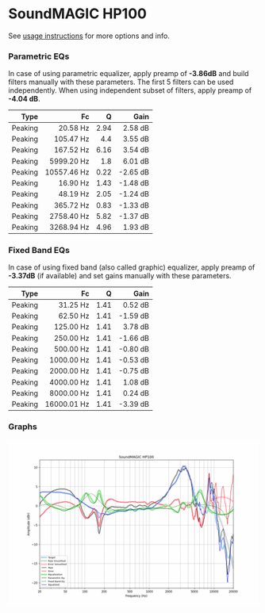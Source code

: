 # SoundMAGIC HP100
See [usage instructions](https://github.com/jaakkopasanen/AutoEq#usage) for more options and info.

### Parametric EQs
In case of using parametric equalizer, apply preamp of **-3.86dB** and build filters manually
with these parameters. The first 5 filters can be used independently.
When using independent subset of filters, apply preamp of **-4.04 dB**.

| Type    | Fc          |    Q | Gain     |
|--------:|------------:|-----:|---------:|
| Peaking | 20.58 Hz    | 2.94 | 2.58 dB  |
| Peaking | 105.47 Hz   | 4.4  | 3.55 dB  |
| Peaking | 167.52 Hz   | 6.16 | 3.54 dB  |
| Peaking | 5999.20 Hz  | 1.8  | 6.01 dB  |
| Peaking | 10557.46 Hz | 0.22 | -2.65 dB |
| Peaking | 16.90 Hz    | 1.43 | -1.48 dB |
| Peaking | 48.19 Hz    | 2.05 | -1.24 dB |
| Peaking | 365.72 Hz   | 0.83 | -1.33 dB |
| Peaking | 2758.40 Hz  | 5.82 | -1.37 dB |
| Peaking | 3268.94 Hz  | 4.96 | 1.93 dB  |

### Fixed Band EQs
In case of using fixed band (also called graphic) equalizer, apply preamp of **-3.37dB**
(if available) and set gains manually with these parameters.

| Type    | Fc          |    Q | Gain     |
|--------:|------------:|-----:|---------:|
| Peaking | 31.25 Hz    | 1.41 | 0.52 dB  |
| Peaking | 62.50 Hz    | 1.41 | -1.59 dB |
| Peaking | 125.00 Hz   | 1.41 | 3.78 dB  |
| Peaking | 250.00 Hz   | 1.41 | -1.66 dB |
| Peaking | 500.00 Hz   | 1.41 | -0.80 dB |
| Peaking | 1000.00 Hz  | 1.41 | -0.53 dB |
| Peaking | 2000.00 Hz  | 1.41 | -0.75 dB |
| Peaking | 4000.00 Hz  | 1.41 | 1.08 dB  |
| Peaking | 8000.00 Hz  | 1.41 | 0.24 dB  |
| Peaking | 16000.01 Hz | 1.41 | -3.39 dB |

### Graphs
![](./SoundMAGIC%20HP100.png)